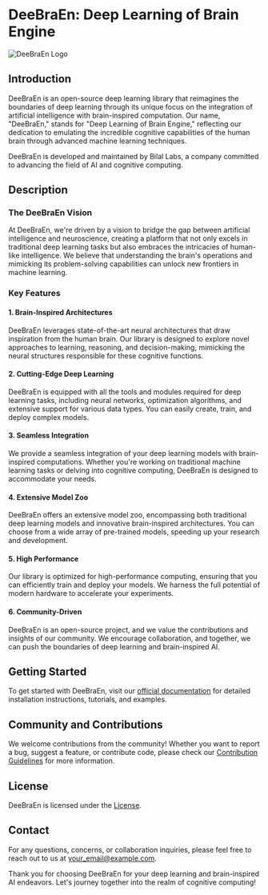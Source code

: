 # DeeBraEn: Deep Learning of Brain Engine

![DeeBraEn Logo](link_to_logo.png)

## Introduction

DeeBraEn is an open-source deep learning library that reimagines the boundaries of deep learning through its unique focus on the integration of artificial intelligence with brain-inspired computation. Our name, "DeeBraEn," stands for "Deep Learning of Brain Engine," reflecting our dedication to emulating the incredible cognitive capabilities of the human brain through advanced machine learning techniques.

DeeBraEn is developed and maintained by Bilal Labs, a company committed to advancing the field of AI and cognitive computing.

## Description

### The DeeBraEn Vision

At DeeBraEn, we're driven by a vision to bridge the gap between artificial intelligence and neuroscience, creating a platform that not only excels in traditional deep learning tasks but also embraces the intricacies of human-like intelligence. We believe that understanding the brain's operations and mimicking its problem-solving capabilities can unlock new frontiers in machine learning.

### Key Features

#### 1. Brain-Inspired Architectures
DeeBraEn leverages state-of-the-art neural architectures that draw inspiration from the human brain. Our library is designed to explore novel approaches to learning, reasoning, and decision-making, mimicking the neural structures responsible for these cognitive functions.

#### 2. Cutting-Edge Deep Learning
DeeBraEn is equipped with all the tools and modules required for deep learning tasks, including neural networks, optimization algorithms, and extensive support for various data types. You can easily create, train, and deploy complex models.

#### 3. Seamless Integration
We provide a seamless integration of your deep learning models with brain-inspired computations. Whether you're working on traditional machine learning tasks or delving into cognitive computing, DeeBraEn is designed to accommodate your needs.

#### 4. Extensive Model Zoo
DeeBraEn offers an extensive model zoo, encompassing both traditional deep learning models and innovative brain-inspired architectures. You can choose from a wide array of pre-trained models, speeding up your research and development.

#### 5. High Performance
Our library is optimized for high-performance computing, ensuring that you can efficiently train and deploy your models. We harness the full potential of modern hardware to accelerate your experiments.

#### 6. Community-Driven
DeeBraEn is an open-source project, and we value the contributions and insights of our community. We encourage collaboration, and together, we can push the boundaries of deep learning and brain-inspired AI.

## Getting Started

To get started with DeeBraEn, visit our [official documentation](link_to_docs) for detailed installation instructions, tutorials, and examples.

## Community and Contributions

We welcome contributions from the community! Whether you want to report a bug, suggest a feature, or contribute code, please check our [Contribution Guidelines](link_to_contributions) for more information.

## License

DeeBraEn is licensed under the [License](link_to_license).

## Contact

For any questions, concerns, or collaboration inquiries, please feel free to reach out to us at [your_email@example.com](mailto:your_email@example.com).

Thank you for choosing DeeBraEn for your deep learning and brain-inspired AI endeavors. Let's journey together into the realm of cognitive computing!
